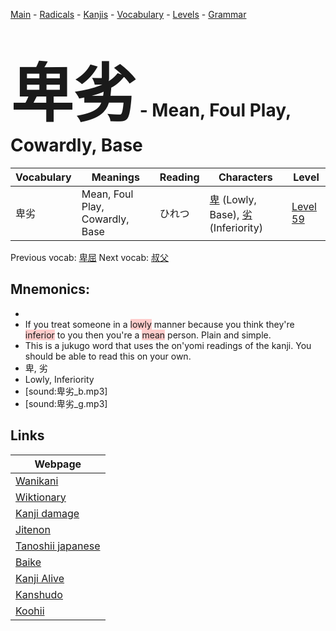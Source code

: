 <style> bigfont {font-size: 100px}</style>
[Main](../README.md) -
[Radicals](../radicals.md) -
[Kanjis](../kanjis.md) -
[Vocabulary](../vocabulary.md) -
[Levels](../levels.md) -
[Grammar](../grammar.md)
# <bigfont> 卑劣</bigfont> - Mean, Foul Play, Cowardly, Base 

| Vocabulary | Meanings | Reading | Characters | Level |
| --- | --- | --- | --- | --- |
| 卑劣 | Mean, Foul Play, Cowardly, Base | ひれつ |  [卑](../kanjis/卑.md) (Lowly, Base), [劣](../kanjis/劣.md) (Inferiority) | [Level 59](../levels/wk_level59.md) |

Previous vocab: [卑屈](卑屈.md) Next vocab: [叔父](叔父.md) 

## Mnemonics:

* 
* If you treat someone in a <span style="background-color:#ffcccb"> lowly</span> manner because you think they're <span style="background-color:#ffcccb"> inferior</span> to you then you're a <span style="background-color:#ffcccb"> mean</span> person. Plain and simple.
* This is a jukugo word that uses the on'yomi readings of the kanji. You should be able to read this on your own.
* 卑, 劣
* Lowly, Inferiority
* [sound:卑劣_b.mp3]
* [sound:卑劣_g.mp3]


## Links 

| Webpage |
| --- |
| [Wanikani          ](https://www.wanikani.com/kanji/卑劣) |
| [Wiktionary        ](https://en.wiktionary.org/wiki/卑劣) |
| [Kanji damage      ](http://www.kanjidamage.com/kanji/search?utf8=✓&q=卑劣) |
| [Jitenon           ](https://jitenon.com/kanji/卑劣) |
| [Tanoshii japanese ](https://www.tanoshiijapanese.com/dictionary/kanji.cfm?k=卑劣) |
| [Baike             ](https://baike.baidu.com/item/卑劣) |
| [Kanji Alive       ](https://app.kanjialive.com/卑劣) |
| [Kanshudo          ](https://www.kanshudo.com/searchmn?q=卑劣) |
| [Koohii            ](https://kanji.koohii.com/study/kanji/卑劣) |
